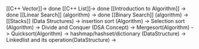[[C++ Vector]]-> done
[[C++ List]]-> done
[[Introduction to Algorithm]] -> done
[[Linear Search]] (algorithm) -> done
[[Binary Search]] (algorithm) -> 
[[Stacks]] (Data Structures) -> 
insertion sort (Algorithm) -> 
Selection sort (Algorithm) -> 
Divide and Conquer (DSA Concept) -> 
Mergesort(Algorithm) -> 
Quicksort(Algorithm) -> 
hashmap/hashset/dictionary (DataStructure) ->
Linkedlist and its operation(DataStructure) -> 
